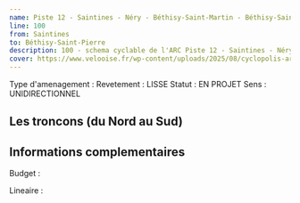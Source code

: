 ```yaml
---
name: Piste 12 - Saintines - Néry - Béthisy-Saint-Martin - Béthisy-Saint-Pierre:9 - Béthisy-Saint-Pierre - Néry 
line: 100
from: Saintines
to: Béthisy-Saint-Pierre
description: 100 - schema cyclable de l'ARC Piste 12 - Saintines - Néry - Béthisy-Saint-Martin - Béthisy-Saint-Pierre:9 - Béthisy-Saint-Pierre - Néry 
cover: https://www.velooise.fr/wp-content/uploads/2025/08/cyclopolis-arc-100.jpg
---
```

Type d'amenagement : 
Revetement : LISSE
Statut : EN PROJET
Sens : UNIDIRECTIONNEL
## Les troncons (du Nord au Sud)

## Informations complementaires

Budget  : 

Lineaire :

